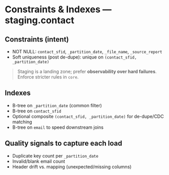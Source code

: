 # Constraints & Indexes — staging.contact

## Constraints (intent)
- NOT NULL: `contact_sfid`, `_partition_date`, `_file_name`, `_source_report`
- Soft uniqueness (post de-dupe): unique on `(contact_sfid, _partition_date)`

> Staging is a landing zone; prefer **observability over hard failures**. Enforce stricter rules in `core`.

## Indexes
- B-tree on `_partition_date` (common filter)
- B-tree on `contact_sfid`
- Optional composite `(contact_sfid, _partition_date)` for de-dupe/CDC matching
- B-tree on `email` to speed downstream joins

## Quality signals to capture each load
- Duplicate key count per `_partition_date`
- Invalid/blank email count
- Header drift vs. mapping (unexpected/missing columns)
